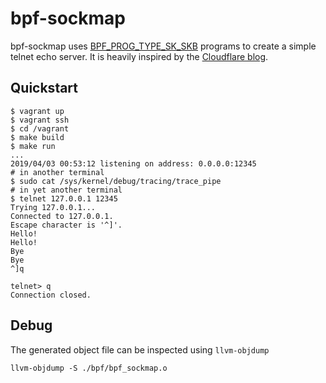 # bpf-sockmap

bpf-sockmap uses [BPF_PROG_TYPE_SK_SKB](https://lwn.net/Articles/731133/) programs to create a simple telnet echo server. It is heavily inspired by the [Cloudflare blog](https://github.com/cloudflare/cloudflare-blog/blob/master/2019-02-tcp-splice/echo-sockmap-kern.c).

## Quickstart

```
$ vagrant up
$ vagrant ssh
$ cd /vagrant
$ make build
$ make run
...
2019/04/03 00:53:12 listening on address: 0.0.0.0:12345
# in another terminal
$ sudo cat /sys/kernel/debug/tracing/trace_pipe
# in yet another terminal
$ telnet 127.0.0.1 12345
Trying 127.0.0.1...
Connected to 127.0.0.1.
Escape character is '^]'.
Hello!
Hello!
Bye
Bye
^]q

telnet> q
Connection closed.
```

## Debug

The generated object file can be inspected using `llvm-objdump`

```
llvm-objdump -S ./bpf/bpf_sockmap.o
```

